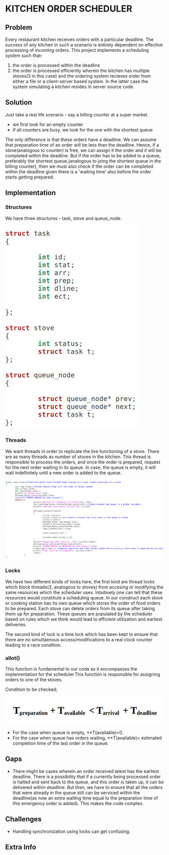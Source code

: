 
# KITCHEN ORDER SCHEDULER
## Problem
Every restaurant kitchen receives orders with a particular deadline. The success of any kitchen in such a scenario is entirely dependent on effective processing of incoming orders. This project implements a scheduling system such that-
1. the order is processed within the deadline
2. the order is processed efficiently
wherein the kitchen has multiple stoves(3 in this case) and the ordering system recieves order from either a file or a client-server based system. In the latter case the system simulating a kitchen resides in server source code.

## Solution
Just take a real life scenario - say a billing counter at a super market.
* we first look for an empty counter
* if all counters are busy, we look for the one with the shortest queue 

The only difference is that these orders have a deadline. We can assume that preparation time of an order will be less than the deadline. Hence, if a stove(analogous to counter) is free, we can assign it the order and it will be completed within the deadline. But if the order has to be added to a queue, preferably the shortest queue,(analogous to joing the shortest queue in the billing counter), then we must also check if the order can be completed within the deadline given there is a 'waiting time' also before the order starts getting prepared.

## Implementation
### Structures
We have three structures - task, stove and queue_node.


![API](rtos1.png)

### Threads
We want threads in order to replicate the live functioning of a stove. There are as many threads as number of stoves in the kitchen. This thread is responsible to process the orders, and once the order is prepared, request for the next order waiting in its queue. In case, the queue is empty, it will wait indefinitely until a new order is added to the queue.

![API](rtos2.png)

### Locks
We have two different kinds of locks here, the first kind are thread locks which block threads(3, analogous to stoves) from accesing or modifying the same resources which the scheduler uses. Intuitively one can tell that these resources would constitute a scheduling queue. In our construct each stove or cooking station has its own queue which stores the order of food orders to be prepared. Each stove can delete orders from its queue after taking them up for preparation. These queues are populated by the scheduler based on rules which we think would lead to efficient utilization and earliest deliveries.

The second kind of lock is a time lock which has been kept to ensure that there are no simultaenous access/modifications to a real clock counter leading to a race condition.
### allot()
This function is fundamental to our code as it encompasses the implementation for the scheduler.This function is responsible for assigning orders to one of the stoves. 

Condition to be checked;

![API](rtos3.png)

  * For the case when queue is empty, **T(available)=0.
  * For the case when queue has orders waiting, **T(available)= estimated completion time of the last order in the queue.

## Gaps
* There might be cases wherein an order received latest has the earliest deadline. There is a possibility that if a currently being processed order is halted and sent back to the queue, and this order is taken up, it can be delivered within deadline. But then, we have to ensure that all the orders that were already in the queue still can be serviced within the deadline(as now an extra waiting time equal to the preparation time of this emergency order is added). This makes the code complex.

## Challenges
*  Handling synchronization using locks can get confusing.
## Extra Info
